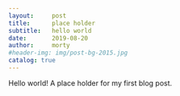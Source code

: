 ```yaml
---
layout:     post
title:      place holder
subtitle:   hello world 
date:       2019-08-20
author:     morty
#header-img: img/post-bg-2015.jpg
catalog: true
---
```

Hello world! A place holder for my first blog post.


